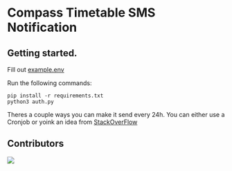 # Compass Timetable SMS Notification

## Getting started.
Fill out [example.env](https://github.com/LinusBotTips/compass-notification/blob/main/example.env)


Run the following commands: 

```
pip install -r requirements.txt  
python3 auth.py
```
Theres a couple ways you can make it send every 24h. You can either use a Cronjob or yoink an idea from [StackOverFlow](https://stackoverflow.com/questions/15088037/python-script-to-do-something-at-the-same-time-every-day)

## Contributors
<a href="https://github.com/LinusBotTips/compass-notification/graphs/contributors">
	<img src="https://contrib.rocks/image?repo=LinusBotTips/compass-notification" />
</a> 